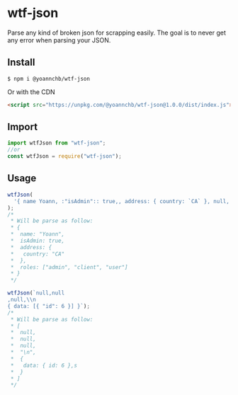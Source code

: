 # wtf-json

Parse any kind of broken json for scrapping easily. The goal is to never get any error when parsing your JSON.

## Install

```
$ npm i @yoannchb/wtf-json
```

Or with the CDN

```html
<script src="https://unpkg.com/@yoannchb/wtf-json@1.0.0/dist/index.js"></script>
```

## Import

```js
import wtfJson from "wtf-json";
//or
const wtfJson = require("wtf-json");
```

## Usage

```js
wtfJson(
  '{ name Yoann, :"isAdmin":: true,, address: { country: `CA` }, null, {}, "roles": [::,,"admin" client, :user] }'
);
/*
 * Will be parse as follow:
 * {
 *  name: "Yoann",
 *  isAdmin: true,
 *  address: {
 *   country: "CA"
 *  },
 *  roles: ["admin", "client", "user"]
 * }
 */

wtfJson(`null,null
,null,\\n 
{ data: [{ "id": 6 }] }`);
/*
 * Will be parse as follow:
 * [
 *  null,
 *  null,
 *  null,
 *  "\n",
 *  {
 *   data: { id: 6 },s
 *  }
 * ]
 */
```

